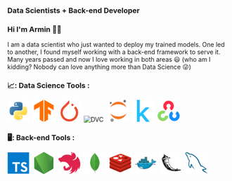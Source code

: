 ### Data Scientists + Back-end Developer

### Hi I'm Armin 👋🏼

I am a data scientist who just wanted to deploy my trained models. One led to another, I found myself working with a back-end framework to serve it. Many years passed and now I love working in both areas 😃 (who am I kidding? Nobody can love anything more than Data Science 😜)

### 📈: Data Science Tools :
<div>


  <img src="https://github.com/devicons/devicon/blob/master/icons/python/python-original.svg" title="python" alt="python" width="50" height="50"/>&nbsp;
  <img src="https://github.com/devicons/devicon/blob/master/icons/tensorflow/tensorflow-original.svg" title="tensorflow" alt="tensorflow" width="50" height="50"/>&nbsp;
 <img src="https://github.com/devicons/devicon/blob/master/icons/pytorch/pytorch-original.svg" title="pyTorch" alt="pyTorch" width="50" height="50"/>&nbsp;
 <img src="https://github.com/armin3731/armin3731/assets/32842600/a3046f77-c2af-4843-9c07-9672a748e95a" title="DVC" alt="DVC" width="50" height="50"/>&nbsp;
<img src="https://github.com/devicons/devicon/blob/master/icons/jupyter/jupyter-original.svg" title="jupyter" alt="jupyter" width="50" height="50"/>&nbsp;
<img src="https://github.com/devicons/devicon/blob/master/icons/kaggle/kaggle-original.svg" title="kaggle" alt="kaggle" width="50" height="50"/>&nbsp;
<img src="https://github.com/devicons/devicon/blob/master/icons/opencv/opencv-original.svg" title="opencv" alt="opencv" width="50" height="50"/>&nbsp;
 
</div>

### 🖥️: Back-end Tools :
<div>
  
  <img src="https://github.com/devicons/devicon/blob/master/icons/typescript/typescript-original.svg" title="typescript" alt="typescript" width="50" height="50"/>&nbsp;
 <img src="https://github.com/devicons/devicon/blob/master/icons/nodejs/nodejs-original.svg" title="nodejs" alt="nodejs" width="50" height="50"/>&nbsp;
 <img src="https://raw.githubusercontent.com/devicons/devicon/6910f0503efdd315c8f9b858234310c06e04d9c0/icons/nestjs/nestjs-original.svg" title="nestjs" alt="nestjs" width="50" height="50"/>&nbsp;
<img src="https://github.com/devicons/devicon/blob/master/icons/mongodb/mongodb-original.svg" title="mongodb" alt="mongodb" width="50" height="50"/>&nbsp;
<img src="https://github.com/devicons/devicon/blob/master/icons/redis/redis-original.svg" title="redis" alt="redis" width="50" height="50"/>&nbsp;
<img src="https://github.com/devicons/devicon/blob/master/icons/docker/docker-original.svg" title="docker" alt="docker" width="50" height="50"/>&nbsp;
<img src="https://github.com/devicons/devicon/blob/master/icons/flask/flask-original.svg" title="flask" alt="flask" width="50" height="50"/>&nbsp;
<img src="https://github.com/devicons/devicon/blob/master/icons/mysql/mysql-original.svg" title="mysql" alt="mysql" width="50" height="50"/>&nbsp;
</div>

